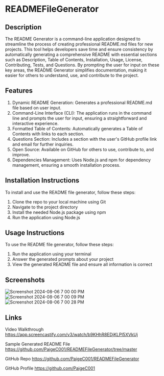 # READMEFileGenerator

## Description 

The README Generator is a command-line application designed to streamline the process of creating professional README.md files for new projects. This tool helps developers save time and ensure consistency by automatically generating a comprehensive README with essential sections such as Description, Table of Contents, Installation, Usage, License, Contributing, Tests, and Questions. By prompting the user for input on these key areas, the README Generator simplifies documentation, making it easier for others to understand, use, and contribute to the project.

## Features 

1. Dynamic README Generation: Generates a professional README.md file based on user input.
2. Command-Line Interface (CLI): The application runs in the command line and prompts the user for input, ensuring a straightforward and interactive experience.
3. Formatted Table of Contents: Automatically generates a Table of Contents with links to each section.
4. Questions Section: Includes a section with the user's GitHub profile link and email for further inquiries.
5. Open Source: Available on GitHub for others to use, contribute to, and improve.
6. Dependencies Management: Uses Node.js and npm for dependency management, ensuring a smooth installation process.

## Installation Instructions 

To install and use the README file generator, follow these steps:

1. Clone the repo to your local machine using Git
2. Navigate to the project directory
3. Install the needed Node.js package using npm
4. Run the application using Node.js

## Usage Instructions

To use the README file generator, follow these steps:

1. Run the application using your terminal
2. Answer the generated prompts about your project
3. View the generated README file and ensure all information is correct 

## Screenshots
![Screenshot 2024-08-06 7 00 00 PM](https://github.com/user-attachments/assets/22afc829-98fa-4ac3-88b7-cd3c076f5d06)
![Screenshot 2024-08-06 7 00 09 PM](https://github.com/user-attachments/assets/110ff5ba-819a-46d4-aac1-534517c5420c)
![Screenshot 2024-08-06 7 00 28 PM](https://github.com/user-attachments/assets/c2da3ea3-2146-4912-8c10-1998feb853ae)

## Links

Video Walkthrough 
https://app.screencastify.com/v3/watch/b9KHhR8EDjKLPl5XVkUj

Sample Generated README File
https://github.com/PaigeC001/READMEFileGenerator/tree/master

GitHub Repo
https://github.com/PaigeC001/READMEFileGenerator

GitHub Profile
https://github.com/PaigeC001
